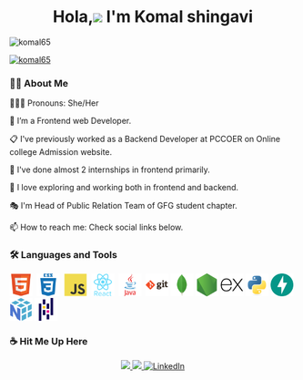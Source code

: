 <h1 align="center"> Hola,<img src="https://media.giphy.com/media/hvRJCLFzcasrR4ia7z/giphy.gif" width="30px"/> I'm Komal shingavi</h1>

<p align="left"> <img src="https://komarev.com/ghpvc/?username=komal65&label=Profile%20views&color=0e75b6&style=flat" alt="komal65" /> </p>

<p align="left"> <a href="https://github.com/ryo-ma/github-profile-trophy"><img src="https://github-profile-trophy.vercel.app/?username=komal65" alt="komal65" /></a> </p>

### :woman_technologist: About Me 

👩🏻‍💻 Pronouns: She/Her

💼 I’m a Frontend web Developer. 

📋 I've previously worked as a Backend  Developer  at PCCOER on Online college Admission website.

🎒 I've done almost 2 internships in frontend primarily.

🧭 I love exploring and working both in frontend and backend.

🎭 I'm Head of Public Relation Team of GFG student chapter.

📫 How to reach me: Check social links below.


### :hammer_and_wrench: Languages and Tools 
<div>
  <img src="https://github.com/devicons/devicon/blob/master/icons/html5/html5-original.svg" title="HTML5" alt="HTML" width="40" height="40"/>&nbsp;
  <img src="https://github.com/devicons/devicon/blob/master/icons/css3/css3-plain-wordmark.svg"  title="CSS3" alt="CSS" width="40" height="40"/>&nbsp;
  <img src="https://github.com/devicons/devicon/blob/master/icons/javascript/javascript-original.svg" title="JavaScript" alt="JavaScript" width="40" height="40"/>&nbsp;
  <img src="https://github.com/devicons/devicon/blob/master/icons/react/react-original-wordmark.svg" title="React" alt="React" width="40" height="40"/>&nbsp;
  <img src="https://github.com/devicons/devicon/blob/master/icons/java/java-original-wordmark.svg" title="Java" alt="Java" width="40" height="40"/>&nbsp;
  <img src="https://github.com/devicons/devicon/blob/master/icons/git/git-original-wordmark.svg" title="Git" **alt="Git" width="40" height="40"/>
  <img src="https://github.com/devicons/devicon/blob/master/icons/mongodb/mongodb-original.svg" title="Mongodb" **alt="Git" width="40" height="40"/>
  <img src="https://github.com/devicons/devicon/blob/master/icons/nodejs/nodejs-original.svg" title="Nodejs" **alt="Git" width="40" height="40"/>
  <img src="https://github.com/devicons/devicon/blob/master/icons/express/express-original.svg" title="Express" **alt="Git" width="40" height="40"/>
  <img src="https://github.com/devicons/devicon/blob/master/icons/python/python-original.svg" title="Express" **alt="Git" width="40" height="40"/>
  <img src="https://github.com/devicons/devicon/blob/master/icons/fastapi/fastapi-original.svg" title="Express" **alt="Git" width="40" height="40"/>
   <img src="https://github.com/devicons/devicon/blob/master/icons/numpy/numpy-original.svg" title="Express" **alt="Git" width="40" height="40"/>
  <img src="https://github.com/devicons/devicon/blob/master/icons/pandas/pandas-original.svg" title="Express" **alt="Git" width="40" height="40"/>
  

</div>  

### :coffee: Hit Me Up Here
<p align="center">
	<a href="https://github.com/komal65" alt="Github" title="github">
       <img src="https://img.shields.io/badge/For_More_Useful_Repos-15k?style=for-the-badge&color=2088FF&logo=github&logoColor=fff"/>
    </a>
    <a href="https://github.com/komal65/komal65" alt="Github Stars" title="Star Mark Repo">
        <img src="https://img.shields.io/badge/Shower_stars_if_you_like_my_repos-15k?style=for-the-badge&color=ffd000&logo=apachespark&logoColor=black"/>
    </a>
    <a href="https://www.linkedin.com/in/komal-shingavi-702896226z/">
        <img src="https://img.shields.io/badge/For_Professional_Updates-15k?style=for-the-badge&color=0a66c2&logo=linkedin" alt="LinkedIn"/>
    </a>
   
</p>



